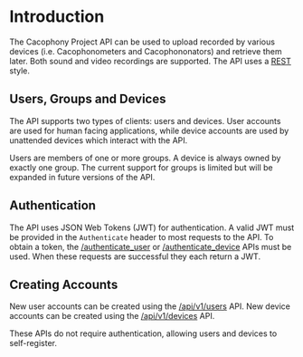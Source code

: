 # Introduction 

The Cacophony Project API can be used to upload recorded by various devices
(i.e. Cacophonometers and Cacophononators) and retrieve them later. Both sound
and video recordings are supported. The API uses a
[REST](https://en.wikipedia.org/wiki/Representational_state_transfer) style.

## Users, Groups and Devices

The API supports two types of clients: users and devices. User accounts are
used for human facing applications, while device accounts are used by
unattended devices which interact with the API.

Users are members of one or more groups. A device is always owned by exactly
one group. The current support for groups is limited but will be expanded in
future versions of the API.

## Authentication

The API uses JSON Web Tokens (JWT) for authentication. A valid JWT must be
provided in the `Authenticate` header to most requests to the API. To obtain a
token, the [/authenticate_user](#api-Authentication-AuthenticateUser) or 
[/authenticate_device](#api-Authentication-AuthenticateDevice) APIs must be
used. When these requests are successful they each return a JWT.

## Creating Accounts

New user accounts can be created using the
[/api/v1/users](#api-User-RegisterUser) API. New device accounts can be created
using the [/api/v1/devices](#api-Device-RegisterDevice) API.

These APIs do not require authentication, allowing users and devices to
self-register.


